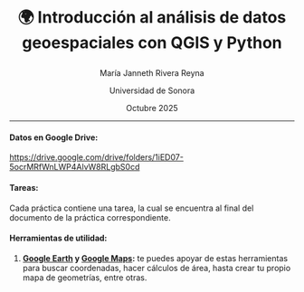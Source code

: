 # <p align="center">🌍 Introducción al análisis de datos geoespaciales con QGIS y Python</p> 
<p align="center">María Janneth Rivera Reyna</p>
<p align="center">Universidad de Sonora</p>
<p align="center">Octubre 2025</p>

---------------------------------------------------------------------------------------

#### **Datos** en Google Drive:
  https://drive.google.com/drive/folders/1iED07-5ocrMRfWnLWP4AlvW8RLgbS0cd

#### **Tareas:**
  Cada práctica contiene una tarea, la cual se encuentra al final del documento de la práctica correspondiente.

#### **Herramientas de utilidad:**
1. **[Google Earth](https://earth.google.com/web/) y [Google Maps](https://maps.google.com/):** te puedes apoyar de estas herramientas para buscar coordenadas, hacer cálculos de área, hasta crear tu propio mapa de geometrías, entre otras.
